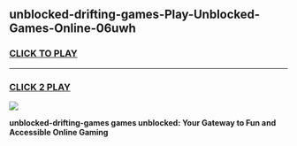
## unblocked-drifting-games-Play-Unblocked-Games-Online-06uwh
<h3>
<a href="https://premium76.site?title=unblocked-drifting-games&ref=25A">CLICK TO PLAY</a></h3>
<hr>

<h3>
<a href="https://premium76.site?title=unblocked-drifting-games&ref=25A">CLICK 2 PLAY</a>
  
</h3>

<a href="https://premium76.site?title=unblocked-drifting-games&ref=25A"><img src="https://clearcache.store/games.png"></a>


**unblocked-drifting-games games unblocked: Your Gateway to Fun and Accessible Online Gaming**
